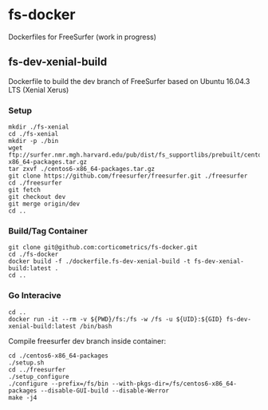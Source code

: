 # fs-docker

Dockerfiles for FreeSurfer (work in progress)

## fs-dev-xenial-build

Dockerfile to build the dev branch of FreeSurfer based on Ubuntu 16.04.3 LTS (Xenial Xerus)

### Setup
```
mkdir ./fs-xenial
cd ./fs-xenial
mkdir -p ./bin
wget ftp://surfer.nmr.mgh.harvard.edu/pub/dist/fs_supportlibs/prebuilt/centos6_x86_64/centos6-x86_64-packages.tar.gz
tar zxvf ./centos6-x86_64-packages.tar.gz
git clone https://github.com/freesurfer/freesurfer.git ./freesurfer
cd ./freesurfer
git fetch
git checkout dev
git merge origin/dev
cd ..
```

### Build/Tag Container
```
git clone git@github.com:corticometrics/fs-docker.git
cd ./fs-docker
docker build -f ./dockerfile.fs-dev-xenial-build -t fs-dev-xenial-build:latest .
cd ..
```

### Go Interacive
```
cd ..
docker run -it --rm -v ${PWD}/fs:/fs -w /fs -u ${UID}:${GID} fs-dev-xenial-build:latest /bin/bash
```

Compile freesurfer dev branch inside container:
```
cd ./centos6-x86_64-packages
./setup.sh
cd ../freesurfer
./setup_configure
./configure --prefix=/fs/bin --with-pkgs-dir=/fs/centos6-x86_64-packages --disable-GUI-build --disable-Werror
make -j4
```
